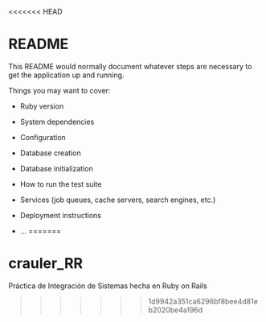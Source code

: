 <<<<<<< HEAD
# README

This README would normally document whatever steps are necessary to get the
application up and running.

Things you may want to cover:

* Ruby version

* System dependencies

* Configuration

* Database creation

* Database initialization

* How to run the test suite

* Services (job queues, cache servers, search engines, etc.)

* Deployment instructions

* ...
=======
# crauler_RR
Práctica de Integración de Sistemas hecha en Ruby on Rails
>>>>>>> 1d9942a351ca6296bf8bee4d81eb2020be4a196d
